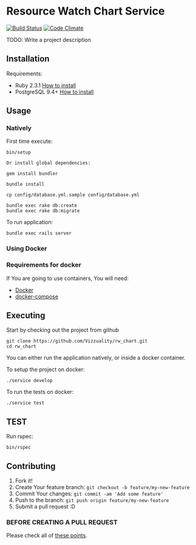 # Resource Watch Chart Service

[![Build Status](https://travis-ci.org/resource-watch/rw_chart.svg?branch=staging)](https://travis-ci.org/resource-watch/rw_chart) [![Code Climate](https://codeclimate.com/github/resource-watch/rw_chart/badges/gpa.svg)](https://codeclimate.com/github/resource-watch/rw_chart)

TODO: Write a project description

## Installation

Requirements:

* Ruby 2.3.1 [How to install](https://gorails.com/setup/osx/10.10-yosemite)
* PostgreSQL 9.4+ [How to install](http://exponential.io/blog/2015/02/21/install-postgresql-on-mac-os-x-via-brew/)

## Usage

### Natively

First time execute:

    bin/setup

    Or install global dependencies:

    gem install bundler

    bundle install

    cp config/database.yml.sample config/database.yml

    bundle exec rake db:create
    bundle exec rake db:migrate

To run application:

    bundle exec rails server

### Using Docker

### Requirements for docker

If You are going to use containers, You will need:

- [Docker](https://www.docker.com/)
- [docker-compose](https://docs.docker.com/compose/)

## Executing

Start by checking out the project from github

```
git clone https://github.com/Vizzuality/rw_chart.git
cd rw_chart
```

You can either run the application natively, or inside a docker container.

To setup the project on docker:

```
./service develop
```

To run the tests on docker:

```
./service test
```

## TEST

  Run rspec:

    bin/rspec

## Contributing

1. Fork it!
2. Create Your feature branch: `git checkout -b feature/my-new-feature`
3. Commit Your changes: `git commit -am 'Add some feature'`
4. Push to the branch: `git push origin feature/my-new-feature`
5. Submit a pull request :D

### BEFORE CREATING A PULL REQUEST

  Please check all of [these points](https://github.com/resource-watch/rw_chart/blob/master/CONTRIBUTING.md).

